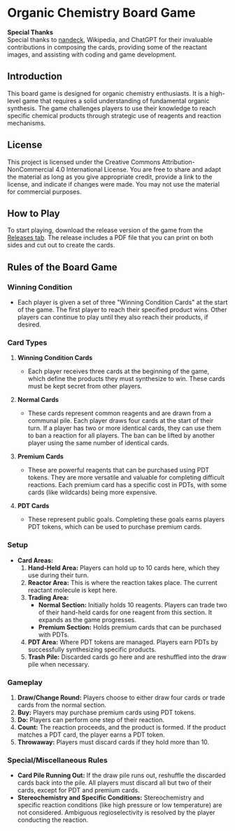 # Organic Chemistry Board Game

**Special Thanks**  
Special thanks to [nandeck](http://www.nandeck.com/), Wikipedia, and ChatGPT for their invaluable contributions in composing the cards, providing some of the reactant images, and assisting with coding and game development.

## Introduction

This board game is designed for organic chemistry enthusiasts. It is a high-level game that requires a solid understanding of fundamental organic synthesis. The game challenges players to use their knowledge to reach specific chemical products through strategic use of reagents and reaction mechanisms.

## License

This project is licensed under the Creative Commons Attribution-NonCommercial 4.0 International License. You are free to share and adapt the material as long as you give appropriate credit, provide a link to the license, and indicate if changes were made. You may not use the material for commercial purposes.

## How to Play

To start playing, download the release version of the game from the [Releases tab](https://github.com/your-repo/releases). The release includes a PDF file that you can print on both sides and cut out to create the cards.

## Rules of the Board Game

### Winning Condition

- Each player is given a set of three "Winning Condition Cards" at the start of the game. The first player to reach their specified product wins. Other players can continue to play until they also reach their products, if desired.

### Card Types

1. **Winning Condition Cards**
   
   - Each player receives three cards at the beginning of the game, which define the products they must synthesize to win. These cards must be kept secret from other players.

2. **Normal Cards**
   
   - These cards represent common reagents and are drawn from a communal pile. Each player draws four cards at the start of their turn. If a player has two or more identical cards, they can use them to ban a reaction for all players. The ban can be lifted by another player using the same number of identical cards.

3. **Premium Cards**
   
   - These are powerful reagents that can be purchased using PDT tokens. They are more versatile and valuable for completing difficult reactions. Each premium card has a specific cost in PDTs, with some cards (like wildcards) being more expensive.

4. **PDT Cards**
   
   - These represent public goals. Completing these goals earns players PDT tokens, which can be used to purchase premium cards.

### Setup

- **Card Areas:**
  1. **Hand-Held Area:** Players can hold up to 10 cards here, which they use during their turn.
  2. **Reactor Area:** This is where the reaction takes place. The current reactant molecule is kept here.
  3. **Trading Area:**
     - **Normal Section:** Initially holds 10 reagents. Players can trade two of their hand-held cards for one reagent from this section. It expands as the game progresses.
     - **Premium Section:** Holds premium cards that can be purchased with PDTs.
  4. **PDT Area:** Where PDT tokens are managed. Players earn PDTs by successfully synthesizing specific products.
  5. **Trash Pile:** Discarded cards go here and are reshuffled into the draw pile when necessary.

### Gameplay

1. **Draw/Change Round:** Players choose to either draw four cards or trade cards from the normal section.
2. **Buy:** Players may purchase premium cards using PDT tokens.
3. **Do:** Players can perform one step of their reaction.
4. **Count:** The reaction proceeds, and the product is formed. If the product matches a PDT card, the player earns a PDT token.
5. **Throwaway:** Players must discard cards if they hold more than 10.

### Special/Miscellaneous Rules

- **Card Pile Running Out:** If the draw pile runs out, reshuffle the discarded cards back into the pile. All players must discard all but two of their cards, except for PDT and premium cards.
- **Stereochemistry and Specific Conditions:** Stereochemistry and specific reaction conditions (like high pressure or low temperature) are not considered. Ambiguous regioselectivity is resolved by the player conducting the reaction.
